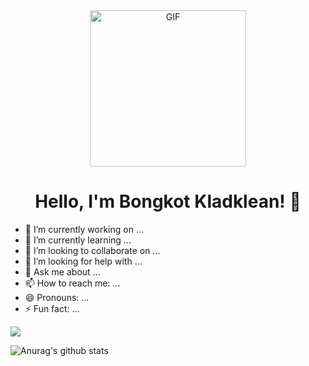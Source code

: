 <div align="center">
<img align="center" alt="GIF" height="250px" src="https://media.giphy.com/media/du3J3cXyzhj75IOgvA/giphy.gif" />
  
# Hello, I'm Bongkot Kladklean! 👋

</div>

- 🔭 I’m currently working on ...
- 🌱 I’m currently learning ...
- 👯 I’m looking to collaborate on ...
- 🤔 I’m looking for help with ...
- 💬 Ask me about ...
- 📫 How to reach me: ...
- 😄 Pronouns: ...
- ⚡ Fun fact: ...

<p align="left">
  <img src="ihttps://github.com/Bongkot-Kladklaen/Bongkot-kladklaen/tree/master/icons/html.svg" />
</p>

![Anurag's github stats](https://github-readme-stats.vercel.app/api?username=bongkot-kladklaen&show_icons=true&theme=radical)

